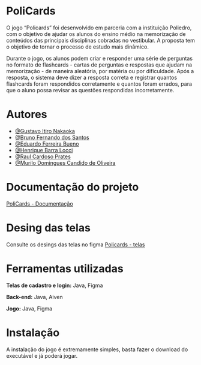 # PoliCards
O jogo “Policards” foi desenvolvido em parceria com a instituição Poliedro, com o objetivo de ajudar os alunos do ensino médio na memorização de conteúdos das principais disciplinas cobradas no vestibular. A proposta tem o objetivo de tornar o processo de estudo mais dinâmico.

Durante o jogo, os alunos podem criar e responder uma série de perguntas no formato de flashcards - cartas de perguntas e respostas que ajudam na memorização - de maneira aleatória, por matéria ou por dificuldade. Após a resposta, o sistema deve dizer a resposta correta e registrar quantos flashcards foram respondidos corretamente e quantos foram errados, para que o aluno possa revisar as questões respondidas incorretamente.

# Autores
- [@Gustavo Itiro Nakaoka](https://github.com/gunkaokks)
- [@Bruno Fernando dos Santos](https://github.com/bruno-santosimt)
- [@Eduardo Ferreira Bueno](https://github.com/Eduardo-Buenov1)
- [@Henrique Barra Locci](https://github.com/henriquebarralocci)
- [@Raul Cardoso Prates](https://github.com/raulzz-2201)
- [@Murilo Domingues Candido de Oliveira](https://github.com/MuriloDCO)

# Documentação do projeto 
[PoliCards - Documentação](https://online.fliphtml5.com/epkou/rrni/)

# Desing das telas
Consulte os desings das telas no figma
[Policards - telas](https://www.figma.com/design/x6KrP47IXI6n4f7FfOXaEL/Untitled?node-id=0-1&t=H5nrfSU2ptujf3bX-1)

# Ferramentas utilizadas
**Telas de cadastro e login:** Java, Figma

**Back-end:** Java, Aiven

**Jogo:** Java, Figma

# Instalação
A instalação do jogo é extremamente simples, basta fazer o download do executável e já poderá jogar.


